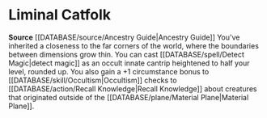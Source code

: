 ﻿---
id: '93'
name: Liminal Catfolk
rarity: Common
source: '[[DATABASE/source/Ancestry Guide|Ancestry Guide]]'
type: Heritage

---
# Liminal Catfolk

**Source** [[DATABASE/source/Ancestry Guide|Ancestry Guide]] 
You've inherited a closeness to the far corners of the world, where the boundaries between dimensions grow thin. You can cast [[DATABASE/spell/Detect Magic|detect magic]] as an occult innate cantrip heightened to half your level, rounded up. You also gain a +1 circumstance bonus to [[DATABASE/skill/Occultism|Occultism]] checks to [[DATABASE/action/Recall Knowledge|Recall Knowledge]] about creatures that originated outside of the [[DATABASE/plane/Material Plane|Material Plane]].